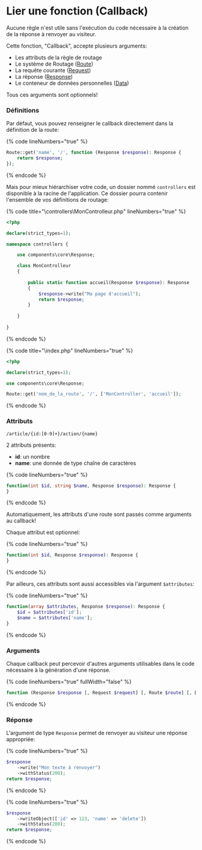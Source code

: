 # Lier une fonction (Callback)

Aucune règle n'est utile sans l'exécution du code nécessaire à la création de la réponse à renvoyer au visiteur.

Cette fonction, "Callback", accepte plusieurs arguments:

* Les attributs de la règle de routage
* Le système de Routage ([Route](../../les-objets/route-le-routeur.md))
* La requête courante ([Request](../../les-objets/request-la-requete.md))
* La réponse ([Response](../../les-objets/response-la-reponse.md))
* Le conteneur de données personnelles ([Data](../../les-objets/data-les-donnees-personnelles.md))

Tous ces arguments sont optionnels!



### Définitions

Par défaut, vous pouvez renseigner le callback directement dans la définition de la route:

{% code lineNumbers="true" %}
```php
Route::get('name', '/', function (Response $response): Response {
    return $response;
});
```
{% endcode %}

Mais pour mieux hiérarchiser votre code, un dossier nommé `controllers` est disponible à la racine de l'application. Ce dossier pourra contenir l'ensemble de vos définitions de routage:

{% code title="\controllers\MonControlleur.php" lineNumbers="true" %}
```php
<?php

declare(strict_types=1);

namespace controllers {

    use components\core\Response;

    class MonControlleur
    {
    
        public static function accueil(Response $response): Response
        {
            $response->write("Ma page d'accueil");
            return $response;
        }
    
    }
    
}
```
{% endcode %}

{% code title="\index.php" lineNumbers="true" %}
```php
<?php

declare(strict_types=1);

use components\core\Response;

Route::get('nom_de_la_route', '/', ['MonController', 'accueil']);

```
{% endcode %}

###

### Attributs

`/article/{id:[0-9]+}/action/{name}`

2 attributs présents:

* **id**: un nombre
* **name**: une donnée de type chaîne de caractères

{% code lineNumbers="true" %}
```php
function(int $id, string $name, Response $response): Response {
}
```
{% endcode %}

Automatiquement, les attributs d'une route sont passés comme arguments au callback!

Chaque attribut est optionnel:

{% code lineNumbers="true" %}
```php
function(int $id, Response $response): Response {
}
```
{% endcode %}

Par ailleurs, ces attributs sont aussi accessibles via l'argument `$attributes`:

{% code lineNumbers="true" %}
```php
function(array $attributes, Response $response): Response {
    $id = $attributes['id'];
    $name = $attributes['name'];
}
```
{% endcode %}



### Arguments

Chaque callback peut percevoir d'autres arguments utilisables dans le code nécessaire à la génération d'une réponse.

{% code lineNumbers="true" fullWidth="false" %}
```php
function (Response $response [, Request $request] [, Route $route] [, Data $data]): Response
```
{% endcode %}

###

### Réponse

L'argument de type `Response` permet de renvoyer au visiteur une réponse appropriée:

{% code lineNumbers="true" %}
```php
$response
    ->write("Mon texte à renvoyer")
    ->withStatus(200);
return $response;
```
{% endcode %}

{% code lineNumbers="true" %}
```php
$response
    ->writeObject(['id' => 123, 'name' => 'delete'])
    ->withStatus(200);
return $response;
```
{% endcode %}

